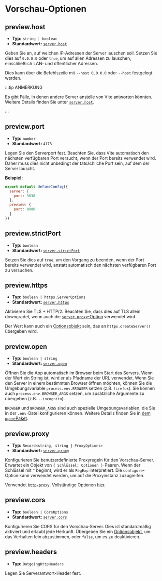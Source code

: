 # Vorschau-Optionen

## preview.host

- **Typ:** `string | boolean`
- **Standardwert:** [`server.host`](./server-options#server-host)

Geben Sie an, auf welchen IP-Adressen der Server lauschen soll.
Setzen Sie dies auf `0.0.0.0` oder `true`, um auf allen Adressen zu lauschen, einschließlich LAN- und öffentlicher Adressen.

Dies kann über die Befehlszeile mit `--host 0.0.0.0` oder `--host` festgelegt werden.

:::tip ANMERKUNG

Es gibt Fälle, in denen andere Server anstelle von Vite antworten könnten.
Weitere Details finden Sie unter [`server.host`](./server-options#server-host).

:::

## preview.port

- **Typ:** `number`
- **Standardwert:** `4173`

Legen Sie den Serverport fest. Beachten Sie, dass Vite automatisch den nächsten verfügbaren Port versucht, wenn der Port bereits verwendet wird. Daher muss dies nicht unbedingt der tatsächliche Port sein, auf dem der Server lauscht.

**Beispiel:**

```js
export default defineConfig({
  server: {
    port: 3030
  },
  preview: {
    port: 8080
  }
})
```

## preview.strictPort

- **Typ:** `boolean`
- **Standardwert:** [`server.strictPort`](./server-options#server-strictport)

Setzen Sie dies auf `true`, um den Vorgang zu beenden, wenn der Port bereits verwendet wird, anstatt automatisch den nächsten verfügbaren Port zu versuchen.

## preview.https

- **Typ:** `boolean | https.ServerOptions`
- **Standardwert:** [`server.https`](./server-options#server-https)

Aktivieren Sie TLS + HTTP/2. Beachten Sie, dass dies auf TLS allein downgradet, wenn auch die [`server.proxy`-Option](./server-options#server-proxy) verwendet wird.

Der Wert kann auch ein [Optionsobjekt](https://nodejs.org/api/https.html#https_https_createserver_options_requestlistener) sein, das an `https.createServer()` übergeben wird.

## preview.open

- **Typ:** `boolean | string`
- **Standardwert:** [`server.open`](./server-options#server-open)

Öffnen Sie die App automatisch im Browser beim Start des Servers. Wenn der Wert ein String ist, wird er als Pfadname der URL verwendet. Wenn Sie den Server in einem bestimmten Browser öffnen möchten, können Sie die Umgebungsvariable `process.env.BROWSER` setzen (z.B. `firefox`). Sie können auch `process.env.BROWSER_ARGS` setzen, um zusätzliche Argumente zu übergeben (z.B. `--incognito`).

`BROWSER` und `BROWSER_ARGS` sind auch spezielle Umgebungsvariablen, die Sie in der `.env`-Datei konfigurieren können. Weitere Details finden Sie in [dem `open`-Paket](https://github.com/sindresorhus/open#app).

## preview.proxy

- **Typ:** `Record<string, string | ProxyOptions>`
- **Standardwert:** [`server.proxy`](./server-options#server-proxy)

Konfigurieren Sie benutzerdefinierte Proxyregeln für den Vorschau-Server. Erwartet ein Objekt von `{ Schlüssel: Optionen }`-Paaren. Wenn der Schlüssel mit `^` beginnt, wird er als `RegExp` interpretiert. Die `configure`-Option kann verwendet werden, um auf die Proxyinstanz zuzugreifen.

Verwendet [`http-proxy`](https://github.com/http-party/node-http-proxy). Vollständige Optionen [hier](https://github.com/http-party/node-http-proxy#options).

## preview.cors

- **Typ:** `boolean | CorsOptions`
- **Standardwert:** [`server.cors`](./server-options#server-cors)

Konfigurieren Sie CORS für den Vorschau-Server. Dies ist standardmäßig aktiviert und erlaubt jede Herkunft. Übergeben Sie ein [Optionsobjekt](https://github.com/expressjs/cors#configuration-options), um das Verhalten fein abzustimmen, oder `false`, um es zu deaktivieren.

## preview.headers

- **Typ:** `OutgoingHttpHeaders`

Legen Sie Serverantwort-Header fest.
